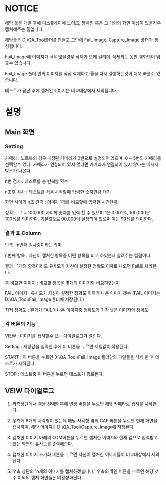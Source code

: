 # NOTICE
해당 툴은 개발 후에 디스플레이에 노이즈, 깜빡임 혹은 그 이외의 화면 이상이 있을경우 캡쳐해주는 툴입니다.

해당툴은 D:\QA_Tool폴더를 만들고 그안에 Fail_Image, Capture_Image 폴더가 생성됩니다.

Fail_Image에 이미지가 너무 많을경우 삭제가 오래 걸리며, 삭제되는 동안 캠화면이 멈출수 있습니다.

Fail_Image 폴더 안의 이미지를 직접 삭제하고 툴을 다시 실행하는것이 더욱 빠를수 있습니다.

테스트가 끝난 후에 캡쳐된 이미지는 비교대상에서 제외됩니다.


# 설명
## Main 화면
### Setting
카메라 : 노트북의 경우 내장된 카메라가 0번으로 설정되어 있으며, 0 ~ 5번의 카메라를 선택할수 있다. 카메라가 연결되어 있지 않다면 카메라가 연결되어 있지 않다는 메시지 박스가 나온다.

n번 검사 : 테스트를 총 반복할 횟수

n초후 검사 : 테스트를 처음 시작할때 입력한 숫자만큼 대기

화면 사이의 n초 간격 : 이미지 1개를 비교할때 입력한 시간만큼 

정확도 : 1 ~ 100,000 사이의 숫자를 입력 할 수 있으며 1은 0.001%, 100,000은 100%를 의미한다. 기본값으로 90,000이 설정되어 있으며 이는 90%를 의미한다.

### 결과 표 Column
반복 : n번째 검사중이라는 의미

n번째 항목 : 자신이 캡쳐한 항목중 어떤 항목을 비교 하였는지 알려주는 컬럼이다.

결과 : 1개의 항목이라도 유사도가 자신이 설정한 정확도 이하로 나오면 Fail로 처리한다.

총 비교한 이미지 : 비교할 항목을 몇개의 이미지와 비교하였는지

FAIL 이미지 : 유사도가 자신이 설정한 정확도 이하가 나온 이미지 갯수 (FAIL 이미지는 D:\QA_Tool\Fail_Image 폴더에 저장된다.)

최저 정확도 : 결과가 FAIL이 나온 이미지중 정확도가 가장 낮은 이미지의 정확도

### 각 버튼의 기능
VIEW : 이미지를 캡쳐할수 있는 다이얼로그가 열린다.

Setting : 세팅값을 입력한 후에 이 버튼을 누르면 세팅값이 적용된다.

START : 이 버튼을 누르면 D:\QA_Tool\Fail_Image 폴더안의 파일들을 삭제 한 후 테스트가 시작된다.

STOP : 테스트중 이 버튼을 누르면 테스트가 종료된다.

## VEIW 다이얼로그
1. 좌측상단에서 캠을 선택한 후에 변경 버튼을 누르면 해당 카메라로 캡쳐를 시작한다.

2. 우측에 8개의 사각형이 있는데 해당 사각형 옆의 CAP 버튼을 누르면 현재 화면을 캡쳐하며, 해당 이미지는 D:\QA_Tool\Capture_Image에 저장된다.

3. 캡쳐한 이미지 아래의 COM버튼을 누르면 캡쳐한 이미지와 현재 캠으로 입력받고있는 화면의 유사도를 출력해준다.

4. 캡쳐한 이미지 초기화 버튼을 누르면 자신이 캡쳐한 이미지들이 비교대상에서 제외된다.

5. 우측 상단의 'n개의 이미지를 캡쳐하겠습니다.' 우측의 확인 버튼을 누르면 해당 갯수 이외의 캡쳐 화면들은 비활성화된다.
